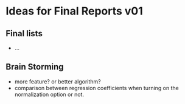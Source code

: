# Ideas for Final Reports v01

## Final lists

- ...

## Brain Storming

- more feature? or better algorithm? 
- comparison between regression coefficients when turning on the normalization option or not. 